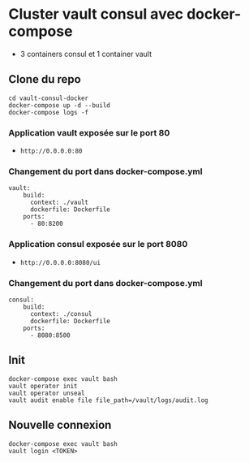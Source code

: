 # Cluster vault consul avec docker-compose
* 3 containers consul et 1 container vault

## Clone du repo
```
cd vault-consul-docker
docker-compose up -d --build
docker-compose logs -f
```

### Application vault exposée sur le port 80
* `http://0.0.0.0:80`

### Changement du port dans docker-compose.yml
```
vault:
    build:
      context: ./vault
      dockerfile: Dockerfile
    ports:
      - 80:8200
```
### Application consul exposée sur le port 8080
* `http://0.0.0.0:8080/ui`
### Changement du port dans docker-compose.yml
```
consul:
    build:
      context: ./consul
      dockerfile: Dockerfile
    ports:
      - 8080:8500
```
## Init
```
docker-compose exec vault bash
vault operator init
vault operator unseal
vault audit enable file file_path=/vault/logs/audit.log
```

## Nouvelle connexion
```
docker-compose exec vault bash
vault login <TOKEN>
```
